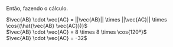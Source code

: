 Então, fazendo o cálculo.

$\vec{AB} \cdot \vec{AC} = ||\vec{AB}|| \times ||\vec{AC}|| \times \cos{(\hat{\vec{AB} \vec{AC}})}$\
$\vec{AB} \cdot \vec{AC} = 8 \times 8 \times \cos{120º}$\
$\vec{AB} \cdot \vec{AC} = -32$
